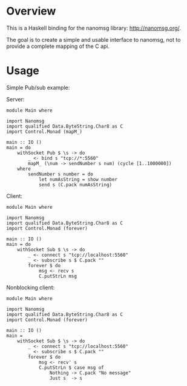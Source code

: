 # Overview

This is a Haskell binding for the nanomsg library: <http://nanomsg.org/>.

The goal is to create a simple and usable interface to nanomsg, not to
provide a complete mapping of the C api.


# Usage

Simple Pub/sub example:

Server:

    module Main where

    import Nanomsg
    import qualified Data.ByteString.Char8 as C
    import Control.Monad (mapM_)

    main :: IO ()
    main = do
        withSocket Pub $ \s -> do
            _ <- bind s "tcp://*:5560"
            mapM_ (\num -> sendNumber s num) (cycle [1..1000000])
        where
            sendNumber s number = do
                let numAsString = show number
                send s (C.pack numAsString)

Client:

    module Main where

    import Nanomsg
    import qualified Data.ByteString.Char8 as C
    import Control.Monad (forever)

    main :: IO ()
    main = do
        withSocket Sub $ \s -> do
            _ <- connect s "tcp://localhost:5560"
            _ <- subscribe s $ C.pack ""
            forever $ do
                msg <- recv s
                C.putStrLn msg

Nonblocking client:

    module Main where

    import Nanomsg
    import qualified Data.ByteString.Char8 as C
    import Control.Monad (forever)

    main :: IO ()
    main =
        withSocket Sub $ \s -> do
            _ <- connect s "tcp://localhost:5560"
            _ <- subscribe s $ C.pack ""
            forever $ do
                msg <- recv' s
                C.putStrLn $ case msg of
                    Nothing -> C.pack "No message"
                    Just s  -> s

